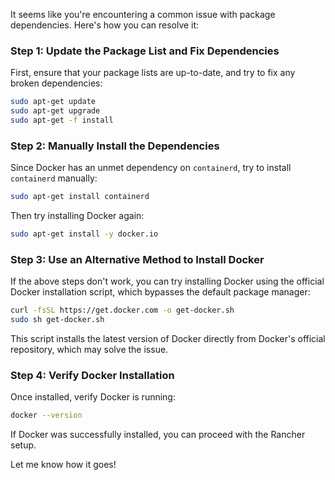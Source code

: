 It seems like you're encountering a common issue with package dependencies. Here's how you can resolve it:

### Step 1: Update the Package List and Fix Dependencies
First, ensure that your package lists are up-to-date, and try to fix any broken dependencies:

```bash
sudo apt-get update
sudo apt-get upgrade
sudo apt-get -f install
```

### Step 2: Manually Install the Dependencies

Since Docker has an unmet dependency on `containerd`, try to install `containerd` manually:

```bash
sudo apt-get install containerd
```

Then try installing Docker again:

```bash
sudo apt-get install -y docker.io
```

### Step 3: Use an Alternative Method to Install Docker

If the above steps don't work, you can try installing Docker using the official Docker installation script, which bypasses the default package manager:

```bash
curl -fsSL https://get.docker.com -o get-docker.sh
sudo sh get-docker.sh
```

This script installs the latest version of Docker directly from Docker's official repository, which may solve the issue.

### Step 4: Verify Docker Installation

Once installed, verify Docker is running:

```bash
docker --version
```

If Docker was successfully installed, you can proceed with the Rancher setup.

Let me know how it goes!